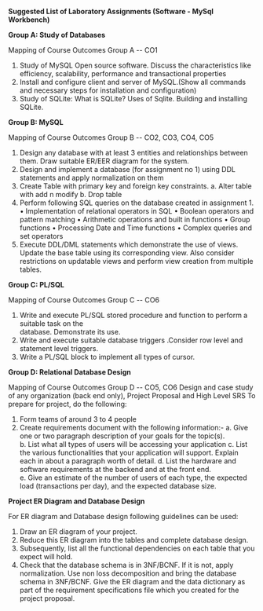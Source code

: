 **Suggested List of Laboratory Assignments (Software - MySql Workbench)**

**Group A: Study of Databases** 

Mapping of Course Outcomes Group A -- CO1 
1.  Study of MySQL Open source software. Discuss the characteristics like efficiency, scalability, 
performance and transactional properties 
2. Install and configure client and server of MySQL.(Show all commands and necessary steps for 
installation and configuration) 
3. Study of SQLite: What is SQLite? Uses of Sqlite. Building and installing SQLite.
    
**Group B: MySQL** 

Mapping of Course Outcomes Group B -- CO2, CO3, CO4, CO5 
1.  Design any database with at least 3 entities and relationships between them. Draw suitable 
ER/EER diagram for the system. 
2. Design and implement a database (for assignment no 1) using DDL statements and apply 
normalization on them 
3.  Create Table with primary key and foreign key constraints. 
a. Alter table with add n modify   b. Drop table   
4.  Perform following SQL queries on the database created in assignment 1. 
• Implementation of relational operators in SQL 
• Boolean operators and pattern matching 
• Arithmetic operations and built in functions 
• Group functions 
• Processing Date and Time functions 
• Complex queries and set operators 
5.  Execute DDL/DML statements which demonstrate the use of views. Update the base table using 
its corresponding view. Also consider restrictions on updatable views and perform view 
creation from multiple tables.

**Group C: PL/SQL** 

Mapping of Course Outcomes Group C -- CO6 
1. Write and execute PL/SQL stored procedure and function to perform a suitable task on the  
    database. Demonstrate its use. 
2. Write and execute suitable database triggers .Consider row level and statement level triggers. 
3. Write a PL/SQL block to implement all types of cursor.
   
**Group D:  Relational Database Design**

Mapping of Course Outcomes Group D -- CO5, CO6 
Design and case study of any organization (back end only), Project Proposal and High Level SRS 
To prepare for project, do the following: 
1. Form teams of around 3 to 4 people  
2. Create requirements document with the following information:- 
a. Give one or two paragraph description of your goals for the topic(s).  
b. List what all types of users will be accessing your application 
c. List the various functionalities that your application will support. Explain each in about a 
paragraph worth of detail. 
d. List the hardware and software requirements at the backend and at the front end.  
e. Give an estimate of the number of users of each type, the expected load (transactions per 
day), and the expected database size.

**Project ER Diagram and Database Design**

For ER diagram and Database design following guidelines can be used: 
1. Draw an ER diagram of your project. 
2. Reduce this ER diagram into the tables and complete database design.  
3. Subsequently, list all the functional dependencies on each table that you expect will hold. 
4. Check that the database schema is in 3NF/BCNF. If it is not, apply normalization. Use non
loss decomposition and bring the database schema in 3NF/BCNF. 
Give the ER diagram and the data dictionary as part of the requirement specifications file which 
you created for the project proposal.
